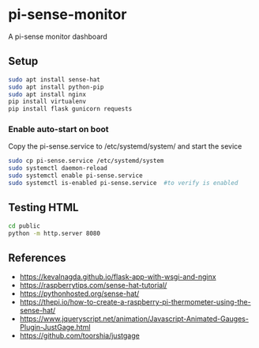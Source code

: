 # pi-sense-monitor
A pi-sense monitor dashboard

## Setup
``` bash
sudo apt install sense-hat
sudo apt install python-pip
sudo apt install nginx
pip install virtualenv
pip install flask gunicorn requests
```

### Enable auto-start on boot
Copy the pi-sense.service to /etc/systemd/system/ and start the sevice
```bash
sudo cp pi-sense.service /etc/systemd/system
sudo systemctl daemon-reload
sudo systemctl enable pi-sense.service
sudo systemctl is-enabled pi-sense.service  #to verify is enabled
```

## Testing HTML
```bash
cd public
python -m http.server 8080
```

## References
- https://kevalnagda.github.io/flask-app-with-wsgi-and-nginx
- https://raspberrytips.com/sense-hat-tutorial/
- https://pythonhosted.org/sense-hat/
- https://thepi.io/how-to-create-a-raspberry-pi-thermometer-using-the-sense-hat/
- https://www.jqueryscript.net/animation/Javascript-Animated-Gauges-Plugin-JustGage.html
- https://github.com/toorshia/justgage
